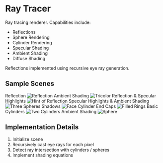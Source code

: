 # Ray Tracer
Ray tracing renderer. Capabilities include:
- Reflections
- Sphere Rendering
- Cylinder Rendering
- Specular Shading
- Ambient Shading
- Diffuse Shading

Reflections implemented using recursive eye ray generation.

## Sample Scenes
Reflection
![Reflection](./s8.PNG)
Ambient Shading
![Tricolor](./s7.PNG)
Reflection & Specular Highlights
![Hint of Reflection](./s6.PNG)
Specular Highlights & Ambient Shading
![Three Spheres](./s5.PNG)
Shadows
![Face](./s3.PNG)
Cylinder End Caps
![Filled Rings](./s2.PNG)
Basic Cylinders
![Two Cylinders](./s1.PNG)
Ambient Shading
![Sphere](./s4.PNG)

## Implementation Details
1. Initialize scene
2. Recursively cast eye rays for each pixel
3. Detect ray intersection with cylinders / spheres
4. Implement shading equations